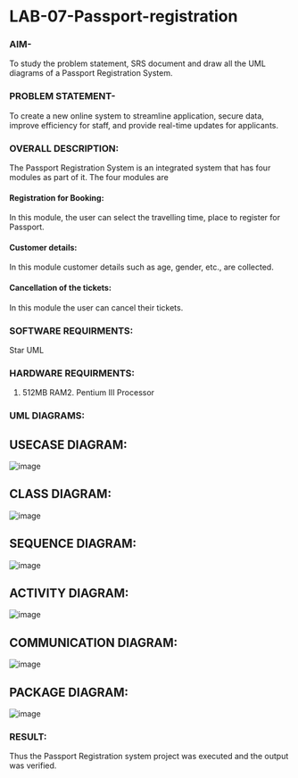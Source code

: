 # LAB-07-Passport-registration

### AIM-
To study the problem statement, SRS document and draw all the UML diagrams of a
Passport Registration System.

### PROBLEM STATEMENT-
To create a new online system to streamline application, secure data, improve efficiency for staff, and provide real-time updates for applicants.

### OVERALL DESCRIPTION:
The Passport Registration System is an integrated system that has four modules as part of
it. The four modules are
#### Registration for Booking:
In this module, the user can select the travelling time, place to register for Passport.
#### Customer details:
In this module customer details such as age, gender, etc., are collected.
#### Cancellation of the tickets:
In this module the user can cancel their tickets.
### SOFTWARE REQUIRMENTS:
Star UML

### HARDWARE REQUIRMENTS:
1. 512MB RAM2. Pentium III Processor

### UML DIAGRAMS:
## USECASE DIAGRAM:
![image](https://github.com/user-attachments/assets/597adeb3-31f7-49f8-8980-d8f9705c2100)

## CLASS DIAGRAM:
![image](https://github.com/user-attachments/assets/ffa7a8a8-d773-47a1-bbdc-466dbd4bfe19)

## SEQUENCE DIAGRAM:
![image](https://github.com/user-attachments/assets/1e62a1db-5428-4cd1-8b49-a50cc266c810)

## ACTIVITY DIAGRAM:
![image](https://github.com/user-attachments/assets/864a8dc0-7db6-4ca4-9be8-4faeb52206ae)

## COMMUNICATION DIAGRAM:
![image](https://github.com/user-attachments/assets/0eb6d447-f253-4fb4-8915-0cdc0d8e6735)

## PACKAGE DIAGRAM:
![image](https://github.com/user-attachments/assets/3712ce61-f308-4bef-a629-61876d7f04ed)





### RESULT:
Thus the Passport Registration system project was executed and the output was verified.
